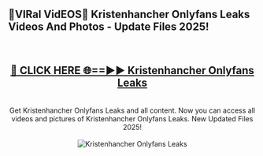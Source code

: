 <h2>🔴VIRal VidEOS🔴 Kristenhancher Onlyfans Leaks Videos And Photos - Update Files 2025!</h2>
<br>
<div align="center">
<h2><a href="https://virallinks.top/odZfE0" rel="nofollow">🔴 CLICK HERE 🌐==►► Kristenhancher Onlyfans Leaks</a></h2>
<br>
Get Kristenhancher Onlyfans Leaks and all content. Now you can access all videos and pictures of Kristenhancher Onlyfans Leaks. New Updated Files 2025!
<br>
<br>
<a href="https://virallinks.top/odZfE0" rel="nofollow" data-target="animated-image.originalLink"><img src="https://i.imgur.com/dJHk4Zq.gif)" alt="Kristenhancher Onlyfans Leaks" style="max-width: 100%; display: inline-block;" data-target="animated-image.originalImage"></a>
</div>
<br>
